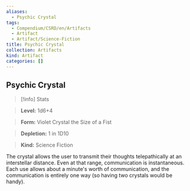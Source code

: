 ```yaml
---
aliases:
  - Psychic Crystal
tags:
  - Compendium/CSRD/en/Artifacts
  - Artifact
  - Artifact/Science-Fiction
title: Psychic Crystal
collection: Artifacts
kind: Artifact
categories: []
---
```

## Psychic Crystal    
>[!info] Stats    
> **Level:** 1d6+4    
> **Form:** Violet Crystal the Size of a Fist    
> **Depletion:** 1 in 1D10    
> **Kind:** Science Fiction  
    
The crystal allows the user to transmit their thoughts telepathically at an interstellar distance. Even at that range, communication is instantaneous. Each use allows about a minute's worth of communication, and the communication is entirely one way (so having two crystals would be handy).
